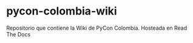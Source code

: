 # pycon-colombia-wiki
Repositorio que contiene la Wiki de PyCon Colombia. Hosteada en Read The Docs
